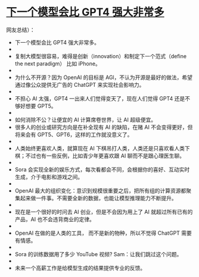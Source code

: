 # [下一个模型会比 GPT4 强大非常多](https://github.com/myogg/meek/issues/21)

网友总结）：
-  下一个模型会比 GPT4 强大非常多。
- 
-  复制大模型很容易，难得是创新（innovation）和制定下一个范式（define the next paradigm） 比如 iPhone。
- 
-  为什么不开源？因为 OpenAI 的目标是 AGl，不认为开源是最好的做法，希望通过像公众提供无广告的 ChatGPT 来实现社会影响力。
- 
-  不担心 Al 太强，GPT4 一出来人们觉得变天了，现在人们觉得 GPT4 还是不够好想要 GPT5。
- 
- 如何消除不公？让便宜的 AI 计算席卷世界，让 AI 超级便宜。
- 很多人的创业或研究方向是在补全现有 AI 的缺陷，在赌 AI 不会变得更好，但将来会有 GPT5、GPT6，这样的工作就没意义了。
- 
- 人类始终更喜欢人类，就算现在 AI 下棋吊打人类，人类还是只喜欢看人类下棋；不过也有一些反例，比如青少年更喜欢跟 AI 聊而不是跟心理医生聊。
- 
-  Sora 会实现全新的娱乐方式，每次看都会不同，会根据你的喜好、互动实时生成，介于电影和游戏之间。
- 
-  OpenAI 最大的组织变化：意识到规模很重要之后，把所有组的计算资源都聚集起来做一件事。不需要全新的数据，也能让模型推理能力不断提升。
- 
- 现在是一个很好的时问去 AI 创业，但是不会因为用上了 AI 就超过所有已有的产品，AI 也不会违背商业的定律。
- 
-  OpenAI 在做的是人类的工具， 而不是新的物种，所以不觉得 ChatGPT 需要有情感。
- 
- Sora 的训练数据用了多少 YouTube 视频? Sam：让我们跳过这个问题。
- 
- 未来一个高薪工作是给模型生成的结果提供专业的反馈。

